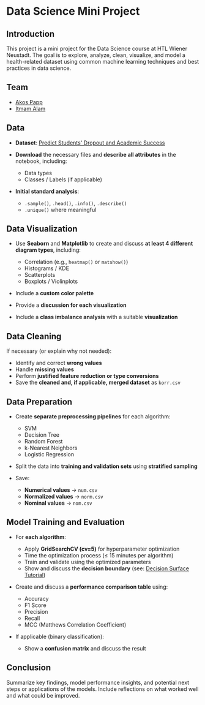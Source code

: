 # Data Science Mini Project

## Introduction

This project is a mini project for the Data Science course at HTL Wiener Neustadt. The goal is to explore, analyze, clean, visualize, and model a health-related dataset using common machine learning techniques and best practices in data science.

## Team

* [Akos Papp](https://github.com/PPAPSONKA)
* [Itmam Alam](https://github.com/itmam07)

## Data

* **Dataset**: [Predict Students' Dropout and Academic Success](https://archive.ics.uci.edu/dataset/697/predict+students+dropout+and+academic+success) 
* **Download** the necessary files and **describe all attributes** in the notebook, including:

  * Data types
  * Classes / Labels (if applicable)
* **Initial standard analysis**:

  * `.sample()`, `.head()`, `.info()`, `.describe()`
  * `.unique()` where meaningful


## Data Visualization

* Use **Seaborn** and **Matplotlib** to create and discuss **at least 4 different diagram types**, including:

  * Correlation (e.g., `heatmap()` or `matshow()`)
  * Histograms / KDE
  * Scatterplots
  * Boxplots / Violinplots
* Include a **custom color palette**
* Provide a **discussion for each visualization**
* Include a **class imbalance analysis** with a suitable **visualization**

## Data Cleaning

If necessary (or explain why not needed):

* Identify and correct **wrong values**
* Handle **missing values**
* Perform **justified feature reduction or type conversions**
* Save the **cleaned and, if applicable, merged dataset** as `korr.csv`

## Data Preparation

* Create **separate preprocessing pipelines** for each algorithm:

  * SVM
  * Decision Tree
  * Random Forest
  * k-Nearest Neighbors
  * Logistic Regression
* Split the data into **training and validation sets** using **stratified sampling**
* Save:

  * **Numerical values** → `num.csv`
  * **Normalized values** → `norm.csv`
  * **Nominal values** → `nom.csv`


## Model Training and Evaluation

* For **each algorithm**:

  * Apply **GridSearchCV (cv=5)** for hyperparameter optimization
  * Time the optimization process (≤ 15 minutes per algorithm)
  * Train and validate using the optimized parameters
  * Show and discuss the **decision boundary** (see: [Decision Surface Tutorial](https://data-science-crashkurs.de/chapters/kapitel_07.html#id2))
* Create and discuss a **performance comparison table** using:

  * Accuracy
  * F1 Score
  * Precision
  * Recall
  * MCC (Matthews Correlation Coefficient)
* If applicable (binary classification):

  * Show a **confusion matrix** and discuss the result

## Conclusion

Summarize key findings, model performance insights, and potential next steps or applications of the models. Include reflections on what worked well and what could be improved.

